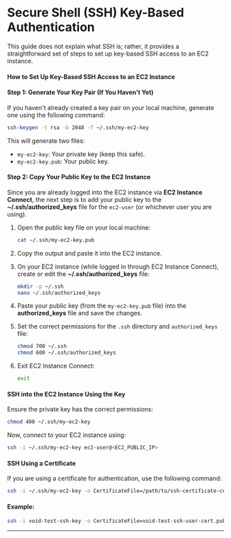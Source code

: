 # Secure Shell (SSH) Key-Based Authentication  

This guide does not explain what SSH is; rather, it provides a straightforward set of steps to set up key-based SSH access to an EC2 instance.  

#### How to Set Up Key-Based SSH Access to an EC2 Instance  

#### Step 1: Generate Your Key Pair (If You Haven't Yet)  

If you haven't already created a key pair on your local machine, generate one using the following command:  

```bash
ssh-keygen -t rsa -b 2048 -f ~/.ssh/my-ec2-key
```  

This will generate two files:  

- `my-ec2-key`: Your private key (keep this safe).  
- `my-ec2-key.pub`: Your public key.  

#### Step 2: Copy Your Public Key to the EC2 Instance  

Since you are already logged into the EC2 instance via **EC2 Instance Connect**, the next step is to add your public key to the **~/.ssh/authorized_keys** file for the `ec2-user` (or whichever user you are using).  

1. Open the public key file on your local machine:  

    ```bash
    cat ~/.ssh/my-ec2-key.pub
    ```  

2. Copy the output and paste it into the EC2 instance.  

3. On your EC2 instance (while logged in through EC2 Instance Connect), create or edit the **~/.ssh/authorized_keys** file:  

    ```bash
    mkdir -p ~/.ssh
    nano ~/.ssh/authorized_keys
    ```  

4. Paste your public key (from the `my-ec2-key.pub` file) into the **authorized_keys** file and save the changes.  

5. Set the correct permissions for the `.ssh` directory and `authorized_keys` file:  

    ```bash
    chmod 700 ~/.ssh
    chmod 600 ~/.ssh/authorized_keys
    ```  

6. Exit EC2 Instance Connect:  

    ```bash
    exit
    ```  

#### SSH into the EC2 Instance Using the Key  

Ensure the private key has the correct permissions:  

```bash
chmod 400 ~/.ssh/my-ec2-key
```  

Now, connect to your EC2 instance using:  

```bash
ssh -i ~/.ssh/my-ec2-key ec2-user@<EC2_PUBLIC_IP>
```  

#### SSH Using a Certificate  

If you are using a certificate for authentication, use the following command:  

```bash
ssh -i ~/.ssh/my-ec2-key -o CertificateFile=/path/to/ssh-certificate-cert.pub ec2-user@<EC2_PUBLIC_IP>
```  

#### Example:  

```bash
ssh -i void-test-ssh-key -o CertificateFile=void-test-ssh-user-cert.pub void@192.168.0.112
```  

---
